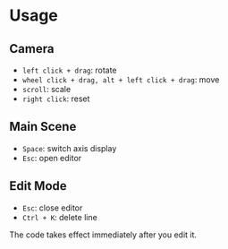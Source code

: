 # Usage
## Camera
* `left click + drag`: rotate
* `wheel click + drag, alt + left click + drag`: move
* `scroll`: scale
* `right click`: reset

## Main Scene
* `Space`: switch axis display
* `Esc`: open editor

## Edit Mode
* `Esc`: close editor
* `Ctrl + K`: delete line

The code takes effect immediately after you edit it.